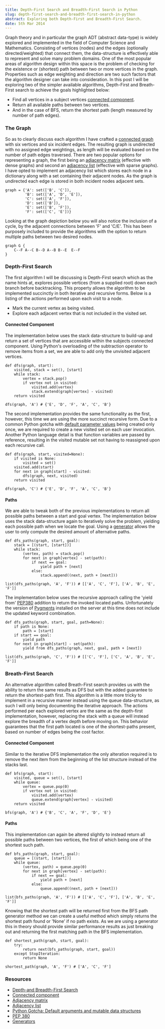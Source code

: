 ```yaml
---
title: Depth-First Search and Breadth-First Search in Python
slug: depth-first-search-and-breadth-first-search-in-python
abstract: Exploring both Depth-First and Breadth-First Search.
date: 5th Mar 2014
---
```


Graph theory and in particular the graph ADT (abstract data-type) is widely explored and implemented in the field of Computer Science and Mathematics.
Consisting of vertices (nodes) and the edges (optionally directed/weighted) that connect them, the data-structure is effectively able to represent and solve many problem domains.
One of the most popular areas of algorithm design within this space is the problem of checking for the existence or (shortest) path between two or more vertices in the graph.
Properties such as edge weighting and direction are two such factors that the algorithm designer can take into consideration.
In this post I will be exploring two of the simpler available algorithms, Depth-First and Breath-First search to achieve the goals highlighted below:

- Find all vertices in a subject vertices [connected component](http://en.wikipedia.org/wiki/Connected_component_(graph_theory)).
- Return all available paths between two vertices.
- And in the case of BFS, return the shortest path (length measured by number of path edges).

### The Graph

So as to clearly discuss each algorithm I have crafted a [connected graph](http://mathworld.wolfram.com/ConnectedGraph.html) with six vertices and six incident edges.
The resulting graph is undirected with no assigned edge weightings, as length will be evaluated based on the number of path edges traversed.
There are two popular options for representing a graph, the first being an [adjacency matrix](http://en.wikipedia.org/wiki/Adjacency_matrix) (effective with dense graphs) and second an [adjacency list](http://en.wikipedia.org/wiki/Adjacency_list) (effective with sparse graphs).
I have opted to implement an adjacency list which stores each node in a dictionary along with a set containing their adjacent nodes.
As the graph is undirected each edge is stored in both incident nodes adjacent sets.

~~~ .python
graph = {'A': set(['B', 'C']),
         'B': set(['A', 'D', 'E']),
         'C': set(['A', 'F']),
         'D': set(['B']),
         'E': set(['B', 'F']),
         'F': set(['C', 'E'])}
~~~

Looking at the graph depiction below you will also notice the inclusion of a cycle, by the adjacent connections between 'F' and 'C/E'.
This has been purposely included to provide the algorithms with the option to return multiple paths between two desired nodes.

~~~ .dot-show
graph G {
    C--F A--C B--D A--B B--E  E--F
}
~~~

### Depth-First Search

The first algorithm I will be discussing is Depth-First search which as the name hints at, explores possible vertices (from a supplied root) down each branch before backtracking.
This property allows the algorithm to be implemented succinctly in both iterative and recursive forms.
Below is a listing of the actions performed upon each visit to a node.

- Mark the current vertex as being visited.
- Explore each adjacent vertex that is not included in the visited set.

#### Connected Component

The implementation below uses the stack data-structure to build-up and return a set of vertices that are accessible within the subjects connected component.
Using Python's overloading of the subtraction operator to remove items from a set, we are able to add only the unvisited adjacent vertices.

~~~ .python
def dfs(graph, start):
    visited, stack = set(), [start]
    while stack:
        vertex = stack.pop()
        if vertex not in visited:
            visited.add(vertex)
            stack.extend(graph[vertex] - visited)
    return visited

dfs(graph, 'A') # {'E', 'D', 'F', 'A', 'C', 'B'}
~~~

The second implementation provides the same functionality as the first, however, this time we are using the more succinct recursive form.
Due to a common Python gotcha with [default parameter values](http://developmentality.wordpress.com/2010/08/23/python-gotcha-default-arguments/) being created only once, we are required to create a new visited set on each user invocation.
Another Python language detail is that function variables are passed by reference, resulting in the visited mutable set not having to reassigned upon each recursive call.

~~~ .python
def dfs(graph, start, visited=None):
    if visited is None:
        visited = set()
    visited.add(start)
    for next in graph[start] - visited:
        dfs(graph, next, visited)
    return visited

dfs(graph, 'C') # {'E', 'D', 'F', 'A', 'C', 'B'}
~~~

#### Paths

We are able to tweak both of the previous implementations to return all possible paths between a start and goal vertex.
The implementation below uses the stack data-structure again to iteratively solve the problem, yielding each possible path when we locate the goal.
Using a [generator](https://wiki.python.org/moin/Generators) allows the user to only compute the desired amount of alternative paths.

~~~ .python
def dfs_paths(graph, start, goal):
    stack = [(start, [start])]
    while stack:
        (vertex, path) = stack.pop()
        for next in graph[vertex] - set(path):
            if next == goal:
                yield path + [next]
            else:
                stack.append((next, path + [next]))

list(dfs_paths(graph, 'A', 'F')) # [['A', 'C', 'F'], ['A', 'B', 'E', 'F']]
~~~

The implementation below uses the recursive approach calling the 'yield from' [PEP380](http://legacy.python.org/dev/peps/pep-0380/) addition to return the invoked located paths.
Unfortunately the version of [Pygments](http://pygments.org/) installed on the server at this time does not include the updated keyword combination.

~~~ .python
def dfs_paths(graph, start, goal, path=None):
    if path is None:
        path = [start]
    if start == goal:
        yield path
    for next in graph[start] - set(path):
        yield from dfs_paths(graph, next, goal, path + [next])

list(dfs_paths(graph, 'C', 'F')) # [['C', 'F'], ['C', 'A', 'B', 'E', 'F']]
~~~

### Breath-First Search

An alternative algorithm called Breath-First search provides us with the ability to return the same results as DFS but with the added guarantee to return the shortest-path first.
This algorithm is a little more tricky to implement in a recursive manner instead using the queue data-structure, as such I will only being documenting the iterative approach.
The actions performed per each explored vertex are the same as the depth-first implementation, however, replacing the stack with a queue will instead explore the breadth of a vertex depth before moving on.
This behavior guarantees that the first path located is one of the shortest-paths present, based on number of edges being the cost factor.

#### Connected Component

Similar to the iterative DFS implementation the only alteration required is to remove the next item from the beginning of the list structure instead of the stacks last.

~~~ .python
def bfs(graph, start):
    visited, queue = set(), [start]
    while queue:
        vertex = queue.pop(0)
        if vertex not in visited:
            visited.add(vertex)
            queue.extend(graph[vertex] - visited)
    return visited

bfs(graph, 'A') # {'B', 'C', 'A', 'F', 'D', 'E'}
~~~

#### Paths

This implementation can again be altered slightly to instead return all possible paths between two vertices, the first of which being one of the shortest such path.

~~~ .python
def bfs_paths(graph, start, goal):
    queue = [(start, [start])]
    while queue:
        (vertex, path) = queue.pop(0)
        for next in graph[vertex] - set(path):
            if next == goal:
                yield path + [next]
            else:
                queue.append((next, path + [next]))

list(bfs_paths(graph, 'A', 'F')) # [['A', 'C', 'F'], ['A', 'B', 'E', 'F']]
~~~

Knowing that the shortest path will be returned first from the BFS path generator method we can create a useful method which simply returns the shortest path found or 'None' if no path exists.
As we are using a generator this in theory should provide similar performance results as just breaking out and returning the first matching path in the BFS implementation.

~~~ .python
def shortest_path(graph, start, goal):
    try:
        return next(bfs_paths(graph, start, goal))
    except StopIteration:
        return None

shortest_path(graph, 'A', 'F') # ['A', 'C', 'F']
~~~

### Resources

- [Depth-and Breadth-First Search](http://jeremykun.com/2013/01/22/depth-and-breadth-first-search/)
- [Connected component](http://en.wikipedia.org/wiki/Connected_component_(graph_theory))
- [Adjacency matrix](http://en.wikipedia.org/wiki/Adjacency_matrix)
- [Adjacency list](http://en.wikipedia.org/wiki/Adjacency_list)
- [Python Gotcha: Default arguments and mutable data structures](http://developmentality.wordpress.com/2010/08/23/python-gotcha-default-arguments/)
- [PEP 380](http://legacy.python.org/dev/peps/pep-0380/)
- [Generators](https://wiki.python.org/moin/Generators)